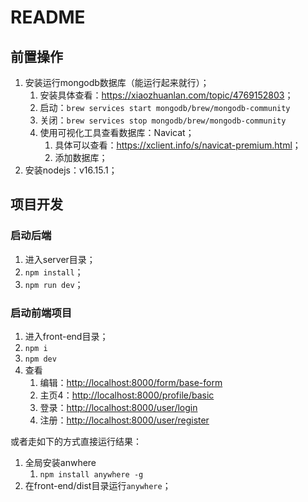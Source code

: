 # README

## 前置操作

1. 安装运行mongodb数据库（能运行起来就行）；
   1. 安装具体查看：<https://xiaozhuanlan.com/topic/4769152803>；
   2. 启动：`brew services start mongodb/brew/mongodb-community`
   3. 关闭：`brew services stop mongodb/brew/mongodb-community`
   4. 使用可视化工具查看数据库：Navicat；
      1. 具体可以查看：<https://xclient.info/s/navicat-premium.html>；
      2. 添加数据库；
2. 安装nodejs：v16.15.1；

## 项目开发

### 启动后端

1. 进入server目录；
2. `npm install`；
3. `npm run dev`；

### 启动前端项目

1. 进入front-end目录；
2. `npm i`
3. `npm dev`
4. 查看
   1. 编辑：<http://localhost:8000/form/base-form>
   2. 主页4：<http://localhost:8000/profile/basic>
   3. 登录：<http://localhost:8000/user/login>
   4. 注册：<http://localhost:8000/user/register>

或者走如下的方式直接运行结果：

1. 全局安装anwhere
   1. `npm install anywhere -g`
2. 在front-end/dist目录运行`anywhere`；
